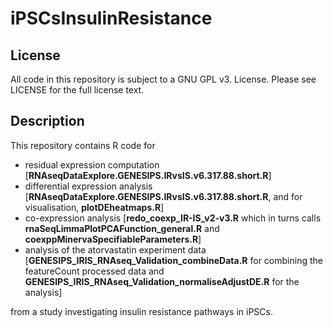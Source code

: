 # iPSCsInsulinResistance

## License
All code in this repository is subject to a GNU GPL v3. License. Please see LICENSE for the full license text.

## Description
This repository contains R code for
* residual expression computation [**RNAseqDataExplore.GENESIPS.IRvsIS.v6.317.88.short.R**]
* differential expression analysis [**RNAseqDataExplore.GENESIPS.IRvsIS.v6.317.88.short.R**, and for visualisation, **plotDEheatmaps.R**]
* co-expression analysis [**redo_coexp_IR-IS_v2-v3.R** which in turns calls **rnaSeqLimmaPlotPCAFunction_general.R** and **coexppMinervaSpecifiableParameters.R**]
* analysis of the atorvastatin experiment data [**GENESIPS_IRIS_RNAseq_Validation_combineData.R** for combining the featureCount processed data and **GENESIPS_IRIS_RNAseq_Validation_normaliseAdjustDE.R** for the analysis]

from a study investigating insulin resistance pathways in iPSCs.

